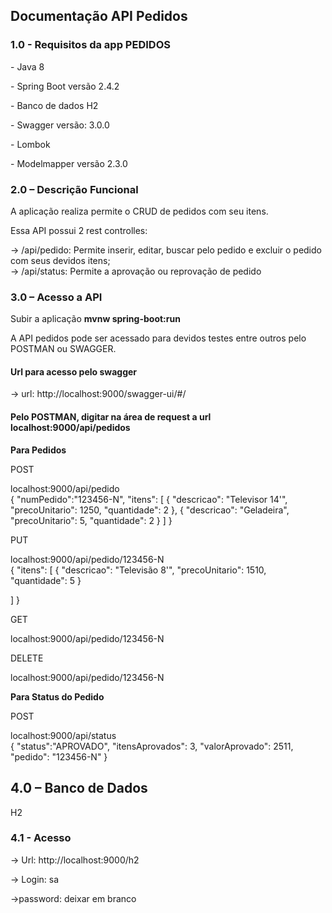 <h2>Documentação API Pedidos</h2>

<h3>1.0 - Requisitos da app PEDIDOS</h3>
<p>- Java 8</p>
<p>- Spring Boot versão 2.4.2</p>
<p>- Banco de dados H2</p>
<p>- Swagger versão: 3.0.0</p>
<p>- Lombok</p>
<p>- Modelmapper versão 2.3.0</p>

<h3>2.0 – Descrição Funcional</h3>
<p>A aplicação realiza permite o CRUD de pedidos com seu itens.</p>
<p>Essa API possui 2 rest controlles:</p>
 → /api/pedido: Permite inserir, editar, buscar pelo pedido e excluir o pedido com seus devidos itens;</br>
 → /api/status: Permite a aprovação ou reprovação de pedido

<h3>3.0 – Acesso a API</h3>
<p>Subir a aplicação <b>mvnw spring-boot:run</b></p>
A API pedidos pode ser acessado para devidos testes entre outros pelo POSTMAN ou SWAGGER.

<h4>Url para acesso pelo swagger</h4>
<p>→ url: http://localhost:9000/swagger-ui/#/</p>

<h4>Pelo POSTMAN, digitar na área de request a url localhost:9000/api/pedidos</h4>
<p><b>Para Pedidos</b></p>
<p>POST</p>
localhost:9000/api/pedido<br>
{
  "numPedido":"123456-N",
  "itens": [
  {
    "descricao": "Televisor 14'",
    "precoUnitario": 1250,
    "quantidade": 2
  },
  {
    "descricao": "Geladeira",
    "precoUnitario": 5,
    "quantidade": 2
  }
  ]
}

<p>PUT</p>
localhost:9000/api/pedido/123456-N<br>
{
  "itens": [
    {
        "descricao": "Televisão 8'",
        "precoUnitario": 1510,
        "quantidade": 5
    }

  ]
}

<p>GET</p>
localhost:9000/api/pedido/123456-N<br>

<p>DELETE</p>
localhost:9000/api/pedido/123456-N<br>

<p><b>Para Status do Pedido</b></p>
<p>POST</p>
localhost:9000/api/status</br>
{
  "status":"APROVADO",
  "itensAprovados": 3,
  "valorAprovado": 2511,
  "pedido": "123456-N"
}




<h2>4.0 – Banco de Dados</h2>
<p>H2</p>

<h3>4.1 -  Acesso</h3>
   <p>→ Url: http://localhost:9000/h2</p>
   <p>→ Login: sa</p>
   <p>→password: deixar em branco </p>
	